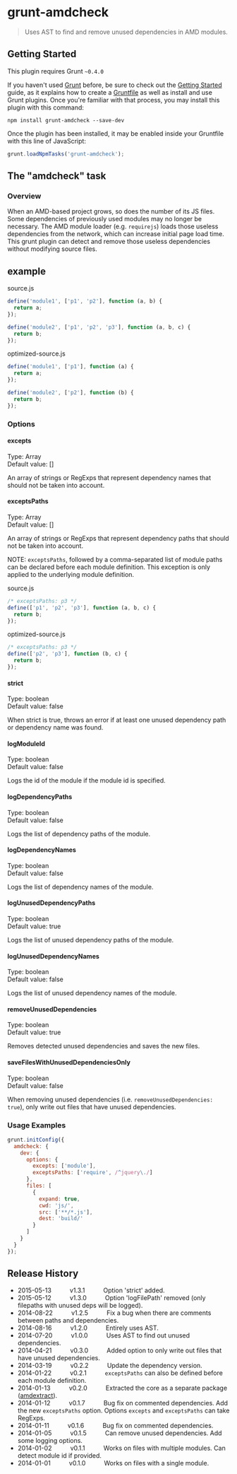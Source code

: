 # grunt-amdcheck

> Uses AST to find and remove unused dependencies in AMD modules.

## Getting Started
This plugin requires Grunt `~0.4.0`

If you haven't used [Grunt](http://gruntjs.com/) before, be sure to check out the [Getting Started](http://gruntjs.com/getting-started) guide, as it explains how to create a [Gruntfile](http://gruntjs.com/sample-gruntfile) as well as install and use Grunt plugins. Once you're familiar with that process, you may install this plugin with this command:

```shell
npm install grunt-amdcheck --save-dev
```

Once the plugin has been installed, it may be enabled inside your Gruntfile with this line of JavaScript:

```js
grunt.loadNpmTasks('grunt-amdcheck');
```

## The "amdcheck" task

### Overview
When an AMD-based project grows, so does the number of its JS files. Some dependencies of previously used modules may no longer be necessary. The AMD module loader (e.g. `requirejs`) loads those useless dependencies from the network, which can increase initial page load time.
This grunt plugin can detect and remove those useless dependencies without modifying source files.

## example

source.js
```js
define('module1', ['p1', 'p2'], function (a, b) {
  return a;
});

define('module2', ['p1', 'p2', 'p3'], function (a, b, c) {
  return b;
});
```

optimized-source.js
```js
define('module1', ['p1'], function (a) {
  return a;
});

define('module2', ['p2'], function (b) {
  return b;
});
```

### Options

#### excepts
Type: Array  
Default value: []

An array of strings or RegExps that represent dependency names that should not be taken into account.

#### exceptsPaths
Type: Array  
Default value: []

An array of strings or RegExps that represent dependency paths that should not be taken into account.

NOTE: `exceptsPaths`, followed by a comma-separated list of module paths can be declared before each module definition. This exception is only applied to the underlying module definition.

source.js
```js
/* exceptsPaths: p3 */
define(['p1', 'p2', 'p3'], function (a, b, c) {
  return b;
});
```

optimized-source.js
```js
/* exceptsPaths: p3 */
define(['p2', 'p3'], function (b, c) {
  return b;
});
```

#### strict
Type: boolean  
Default value: false

When strict is true, throws an error if at least one unused dependency path or dependency name was found.

#### logModuleId
Type: boolean  
Default value: false

Logs the id of the module if the module id is specified.

#### logDependencyPaths
Type: boolean  
Default value: false

Logs the list of dependency paths of the module.

#### logDependencyNames
Type: boolean  
Default value: false

Logs the list of dependency names of the module.

#### logUnusedDependencyPaths
Type: boolean  
Default value: true

Logs the list of unused dependency paths of the module.

#### logUnusedDependencyNames
Type: boolean  
Default value: false

Logs the list of unused dependency names of the module.

#### removeUnusedDependencies
Type: boolean  
Default value: true

Removes detected unused dependencies and saves the new files.

#### saveFilesWithUnusedDependenciesOnly
Type: boolean  
Default value: false

When removing unused dependencies (i.e. `removeUnusedDependencies: true`), only write out files that have unused dependencies.

### Usage Examples

```js
grunt.initConfig({
  amdcheck: {
    dev: {
      options: {
        excepts: ['module'],
        exceptsPaths: ['require', /^jquery\./]
      },
      files: [
        {
          expand: true,
          cwd: 'js/',
          src: ['**/*.js'],
          dest: 'build/'
        }
      ]
    }
  }
});
```

## Release History
 * 2015-05-13   v1.3.1   Option 'strict' added.
 * 2015-05-12   v1.3.0   Option 'logFilePath' removed (only filepaths with unused deps will be logged).
 * 2014-08-22   v1.2.5   Fix a bug when there are comments between paths and dependencies.
 * 2014-08-16   v1.2.0   Entirely uses AST.
 * 2014-07-20   v1.0.0   Uses AST to find out unused dependencies.
 * 2014-04-21   v0.3.0   Added option to only write out files that have unused dependencies.
 * 2014-03-19   v0.2.2   Update the dependency version.
 * 2014-01-22   v0.2.1   `exceptsPaths` can also be defined before each module definition.
 * 2014-01-13   v0.2.0   Extracted the core as a separate package ([amdextract](https://github.com/mehdishojaei/amdextract)).
 * 2014-01-12   v0.1.7   Bug fix on commented dependencies. Add the new `exceptsPaths` option. Options `excepts` and `exceptsPaths` can take RegExps.
 * 2014-01-11   v0.1.6   Bug fix on commented dependencies.
 * 2014-01-05   v0.1.5   Can remove unused dependencies. Add some logging options.
 * 2014-01-02   v0.1.1   Works on files with multiple modules. Can detect module id if provided.
 * 2014-01-01   v0.1.0   Works on files with a single module.
